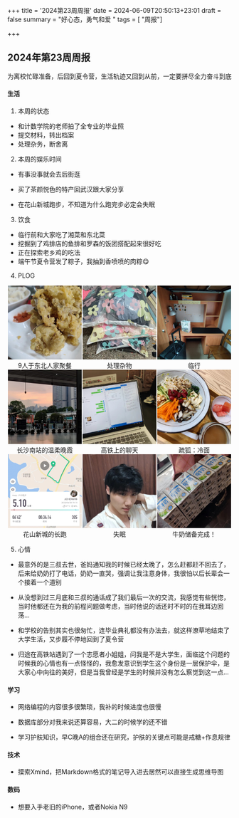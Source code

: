 +++
title = '2024第23周周报'
date = 2024-06-09T20:50:13+23:01
draft = false
summary = "好心态，勇气和爱 "
tags = [ "周报"]

+++

## 2024年第23周周报

为离校忙碌准备，后回到夏令营，生活轨迹又回到从前，一定要拼尽全力奋斗到底

#### 生活

1. 本周的状态

- 和计数学院的老师拍了全专业的毕业照
- 提交材料，转出档案
- 处理杂务，断舍离

2. 本周的娱乐时间

- 有事没事就会去后街逛

- 买了茶颜悦色的特产回武汉跟大家分享

- 在花山新城跑步，不知道为什么跑完步必定会失眠

3. 饮食

- 临行前和大家吃了湘菜和东北菜
- 挖掘到了鸡排店的鱼排和罗森的饭团搭配起来很好吃
- 正在探索老乡鸡的吃法
- 端午节夏令营发了粽子，我抽到香喷喷的肉粽😋

4. PLOG

<div style="display: flex; flex-wrap: wrap; justify-content: space-around;">     <div style="width: 33%; text-align: center;">         <img src="https://raw.githubusercontent.com/looechao/blogimg/main/week/week23-1.jpg" style="width: 100%;">         <div>9人于东北人家聚餐</div>     </div>     <div style="width: 33%; text-align: center;">         <img src="https://raw.githubusercontent.com/looechao/blogimg/main/week/week23-2.jpg" style="width: 100%;">         <div>处理杂物</div>     </div>     <div style="width: 33%; text-align: center;">         <img src="https://raw.githubusercontent.com/looechao/blogimg/main/week/week23-3.jpg" style="width: 100%;">         <div>临行</div>     </div>     <div style="width: 33%; text-align: center;">         <img src="https://raw.githubusercontent.com/looechao/blogimg/main/week/week23-4.jpg" style="width: 100%;">         <div>长沙南站的温柔晚霞</div>     </div>     <div style="width: 33%; text-align: center;">         <img src="https://raw.githubusercontent.com/looechao/blogimg/main/week/week23-5.jpg" style="width: 100%;">         <div>高铁上的聊天</div>     </div>     <div style="width: 33%; text-align: center;">         <img src="https://raw.githubusercontent.com/looechao/blogimg/main/week/week23-6.jpg" style="width: 100%;">         <div>疏狐：冷面</div>     </div>     <div style="width: 33%; text-align: center;">         <img src="https://raw.githubusercontent.com/looechao/blogimg/main/week/week23-7.jpg" style="width: 100%;">         <div>花山新城的长跑</div>     </div>     <div style="width: 33%; text-align: center;">         <img src="https://raw.githubusercontent.com/looechao/blogimg/main/week/week23-9.jpg" style="width: 100%;">         <div>失眠</div>     </div>     <div style="width: 33%; text-align: center;">         <img src="https://raw.githubusercontent.com/looechao/blogimg/main/week/week23-8.jpg" style="width: 100%;">         <div>牛奶储备完成！</div>     </div> </div>

5. 心情

- 最意外的是三叔去世，爸妈通知我的时候已经太晚了，怎么赶都赶不回去了，后来给奶奶打了电话，奶奶一直哭，强调让我注意身体，我很怕以后长辈会一个接着一个道别
- 从没想到过三月底和三叔的通话成了我们最后一次的交流，我感觉有些恍惚，当时他都还在为我的前程问题做考虑，当时他说的话还时不时的在我耳边回荡...

- 和学校的告别其实也很匆忙，连毕业典礼都没有办法去，就这样潦草地结束了大学生活，又步履不停地回到了夏令营

- 归途在高铁站遇到了一个志愿者小姐姐，问我是不是大学生，面临这个问题的时候我的心情也有一点怪怪的，我愈发意识到学生这个身份是一层保护伞，是大家心中向往的美好，但是当我曾经是学生的时候并没有怎么察觉到这一点...

#### 学习
- 网络编程的内容很多很繁琐，我补的时候进度也很慢

- 数据库部分对我来说还算容易，大二的时候学的还不错

- 学习护肤知识，早C晚A的组合还在研究，护肤的关键点可能是戒糖+作息规律


#### 技术

- 摸索Xmind，把Markdown格式的笔记导入进去居然可以直接生成思维导图

#### 数码

- 想要入手老旧的iPhone，或者Nokia N9